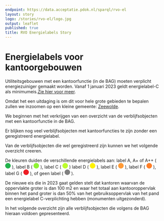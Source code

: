 ```yaml
---
endpoint: https://data.acceptatie.pdok.nl/sparql/rvo-el
layout: story
logo: /stories/rvo-el/logo.jpg
output: leaflet
published: true
title: RVO Energielabels Story
---
```


# Energielabels voor kantoorgebouwen
Utiliteitsgebouwen met een kantoorfunctie (in de BAG) moeten verplicht energiezuiniger gemaakt worden. Vanaf 1 januari 2023 geldt energielabel-C als minimumeis.[Zie hier voor meer](http://www.energievastgoed.nl/dossiers/energielabel-c-kantoren/?doing_wp_cron=1548256930.0148301124572753906250).

Omdat het een uitdaging is om dit voor hele grote gebieden te bepalen zullen we inzoomen op een kleine gemeente: [Zeewolde](http://bag.basisregistraties.overheid.nl/bag/id/woonplaats/1075).

We beginnen met het verkrijgen van een overzicht van de verblijfsobjecten met een kantoorfunctie in de BAG.

<query data-config="https://data.labs.pdok.nl/stories/rvo-el/#query=PREFIX%20skos%3A%20%3Chttp%3A%2F%2Fwww.w3.org%2F2004%2F02%2Fskos%2Fcore%23%3E%0APREFIX%20bag%3A%20%3Chttp%3A%2F%2Fbag.basisregistraties.overheid.nl%2Fdef%2Fbag%23%3E%0APREFIX%20brt%3A%20%3Chttp%3A%2F%2Fbrt.basisregistraties.overheid.nl%2Fdef%2Ftop10nl%23%3E%0APREFIX%20dct%3A%20%3Chttp%3A%2F%2Fpurl.org%2Fdc%2Fterms%2F%3E%0APREFIX%20rdf%3A%20%3Chttp%3A%2F%2Fwww.w3.org%2F1999%2F02%2F22-rdf-syntax-ns%23%3E%0APREFIX%20rdfs%3A%20%3Chttp%3A%2F%2Fwww.w3.org%2F2000%2F01%2Frdf-schema%23%3E%0APREFIX%20epbd%3A%20%3Chttp%3A%2F%2Fenergielabels.gebouwen.overheid.nl%2Fdef%2Fepbd%23%3E%0ASELECT%20%3Fenergielabel%20(count%20(%3Fvbo)%20as%20%3Faantal)%0AWHERE%20%7B%0A%20%20%7B%0A%20%20%20%20SELECT%20%3Fenergielabel%20%3Fvbo%0A%20%20%20%20WHERE%20%7B%0A%20%20%20%20%20%20bind%20(%220050%22%20as%20%3Fgemeentecode)%20%23%20Zeewolde%0A%20%20%20%20%20%20service%20%3Chttps%3A%2F%2Fdata.pdok.nl%2Fsparql%3E%20%7B%0A%20%20%20%20%20%20%20%20graph%20%3Chttp%3A%2F%2Fbrt.basisregistraties.overheid.nl%2Fid%2Fdataset%2Ftop10nl%3E%20%7B%0A%20%20%20%20%20%20%20%20%20%20%3Fgem%20brt%3Anummer%20%3Fgemeentecode%20.%0A%20%20%20%20%20%20%20%20%20%20%3Fgem%20brt%3AnaamOfficieel%20%3Fgemeentenaam%20.%0A%20%20%20%20%20%20%20%20%7D%0A%20%20%20%20%20%20%7D%0A%20%20%20%20%20%20service%20%3Chttps%3A%2F%2Fdata.labs.pdok.nl%2Fsparql%3E%20%7B%0A%20%20%20%20%20%20%20%20graph%20%3Chttp%3A%2F%2Fdata.pdok.nl%2Flinksets%2Fwoonplaats2gemeente%3E%20%7B%0A%20%20%20%20%20%20%20%20%20%20%3Fwoonplaats%20dct%3AisPartOf%20%3Fgem%20.%0A%20%20%20%20%20%20%20%20%7D%0A%20%20%20%20%20%20%7D%0A%20%20%20%20%20%20service%20%3Chttps%3A%2F%2Fdata.pdok.nl%2Fsparql%3E%20%7B%0A%23%20%20%20%20%20%20%20%20bind(%22Zeewolde%22%20as%20%3FwoonplaatsNaam)%0A%20%20%20%20%20%20%20%20%3Fvbo%20bag%3Ahoofdadres%2Fbag%3AbijbehorendeOpenbareRuimte%2Fbag%3AbijbehorendeWoonplaats%20%3Fwoonplaats%20.%0A%20%20%20%20%20%20%20%20%3Fwoonplaats%20bag%3AnaamWoonplaats%20%3FwoonplaatsNaam%20.%0A%20%20%20%20%20%20%20%20graph%20%3Fvoorkomen%20%7B%0A%20%20%20%20%20%20%20%20%20%20%3Fvbo%20a%20bag%3AVerblijfsobjectKantoorfunctie%20%3B%0A%20%20%20%20%20%20%20%20%20%20%20%20%20%20%20%20%20%20%20%20rdfs%3AisDefinedBy%20%3Fvoorkomen%20.%0A%20%20%20%20%20%20%20%20%7D%0A%20%20%20%20%20%20%20%20%3Fvoorkomen%20bag%3AbeginGeldigheid%20%3Fbegindatum%20.%0A%20%20%20%20%20%20%20%20filter%20(%3Fbegindatum%20%3C%3D%20now())%0A%20%20%20%20%20%20%20%20filter%20not%20exists%20%7B%0A%20%20%20%20%20%20%20%20%20%20%3Fvoorkomen%20bag%3AeindGeldigheid%20%3Feinddatum%20.%0A%20%20%20%20%20%20%20%20%7D%0A%20%20%20%20%20%20%7D%0A%20%20%20%20%20%20optional%7B%0A%20%20%20%20%20%20%20%20%3Fgebouw%20epbd%3AheeftAdresseerbaarObject%20%3Fvbo%20.%0A%20%20%20%20%20%20%20%20%3Fgebouw%20epbd%3Aenergieprestatie-indicator%2Fskos%3Anotation%20%3Fenergielabelletter%0A%20%20%20%20%20%20%7D%20.%0A%20%20%20%20%20%20bind%20(%20COALESCE(%20%3Fenergielabelletter%2C%20%22geen%22)%20As%20%3Fenergielabel)%20.%0A%20%20%20%20%7D%0A%20%20%7D%0A%20%20%0A%20%20%23%20Zonder%20deze%20union%20heb%20je%20eigenlijk%20niet%20het%20complete%20plaatje%2C%20omdat%20er%20adresseerbare%20objecten%20zijn%0A%20%20%23%20die%20niet%20met%20de%20BAG%20gekoppeld%20zijn.%20Dit%20zijn%20er%20echter%20vrij%20weinig%2C%20en%20het%20vertraagt%20de%20query%20enorm.%0A%20%20%0A%23%20%20UNION%0A%23%20%20%7B%0A%23%20%20%20%20SELECT%20%3Fenergielabel%20%3Fvbo%0A%23%20%20%20%20WHERE%20%7B%0A%23%20%20%20%20%20%20%3Fgebouw%20a%20epbd%3AUtiliteitsgebouw%20%3B%0A%23%20%20%20%20%20%20%20%20%20%20%20%20%20%20%20%20epbd%3Aenergieprestatie-indicator%2Fskos%3Anotation%20%3Fenergielabel%20%3B%0A%23%20%20%20%20%20%20%20%20%20%20%20%20%20%20%20%20epbd%3AheeftAdresseerbaarObject%20%3Fvbo%20.%0A%23%20%20%20%20%20%20filter%20not%20exists%20%7B%0A%23%20%20%20%20%20%20%20%20%3Fvbo%20a%20bag%3AVerblijfsobject%20.%0A%23%20%20%20%20%20%20%7D%0A%23%20%20%20%20%20%20%3Fvbo%20epbd%3Agebruiksfunctie%2Frdf%3Atype%20epbd%3AKantoorfunctie%20%3B%0A%23%20%20%20%20%20%20%20%20%20%20%20epbd%3Aadres%2Fepbd%3Apostcode%20%3Fpcode%20.%0A%23%20%20%20%20%20%20bind(xsd%3Ainteger(substr(%3Fpcode%2C%201%2C%204))%20as%20%3Fpcodenr)%0A%23%20%20%20%20%20%20filter%20(%3Fpcodenr%20%3E%3D%203890%20%26%26%20%3Fpcodenr%20%3C%3D%203899)%20%23%20Zeewolde%0A%23%20%20%20%20%7D%0A%23%20%20%7D%0A%7D%0Agroup%20by%20%3Fenergielabel%0AORDER%20BY%20%3Fenergielabel&endpoint=https%3A%2F%2Fdata.acceptatie.pdok.nl%2Fsparql%2Frvo-el&requestMethod=POST&tabTitle=Query&headers=%7B%7D&contentTypeConstruct=text%2Fturtle%2C*%2F*%3Bq%3D0.9&contentTypeSelect=application%2Fsparql-results%2Bjson%2C*%2F*%3Bq%3D0.9&outputFormat=gchart&outputSettings=%7B%22chartConfig%22%3A%7B%22dataTable%22%3A%7B%22cols%22%3A%5B%7B%22id%22%3A%22%22%2C%22label%22%3A%22energielabel%22%2C%22pattern%22%3A%22%22%2C%22type%22%3A%22string%22%7D%2C%7B%22id%22%3A%22%22%2C%22label%22%3A%22aantal%22%2C%22pattern%22%3A%22%22%2C%22type%22%3A%22number%22%7D%5D%2C%22rows%22%3A%5B%7B%22c%22%3A%5B%7B%22v%22%3A%22A%22%2C%22p%22%3A%7B%7D%7D%2C%7B%22v%22%3A27%2C%22p%22%3A%7B%7D%7D%5D%7D%2C%7B%22c%22%3A%5B%7B%22v%22%3A%22A%2B%2B%22%2C%22p%22%3A%7B%7D%7D%2C%7B%22v%22%3A1%2C%22p%22%3A%7B%7D%7D%5D%7D%2C%7B%22c%22%3A%5B%7B%22v%22%3A%22B%22%2C%22p%22%3A%7B%7D%7D%2C%7B%22v%22%3A73%2C%22p%22%3A%7B%7D%7D%5D%7D%2C%7B%22c%22%3A%5B%7B%22v%22%3A%22C%22%2C%22p%22%3A%7B%7D%7D%2C%7B%22v%22%3A15%2C%22p%22%3A%7B%7D%7D%5D%7D%2C%7B%22c%22%3A%5B%7B%22v%22%3A%22D%22%2C%22p%22%3A%7B%7D%7D%2C%7B%22v%22%3A7%2C%22p%22%3A%7B%7D%7D%5D%7D%2C%7B%22c%22%3A%5B%7B%22v%22%3A%22E%22%2C%22p%22%3A%7B%7D%7D%2C%7B%22v%22%3A2%2C%22p%22%3A%7B%7D%7D%5D%7D%2C%7B%22c%22%3A%5B%7B%22v%22%3A%22F%22%2C%22p%22%3A%7B%7D%7D%2C%7B%22v%22%3A1%2C%22p%22%3A%7B%7D%7D%5D%7D%2C%7B%22c%22%3A%5B%7B%22v%22%3A%22G%22%2C%22p%22%3A%7B%7D%7D%2C%7B%22v%22%3A3%2C%22p%22%3A%7B%7D%7D%5D%7D%2C%7B%22c%22%3A%5B%7B%22v%22%3A%22geen%22%2C%22p%22%3A%7B%7D%7D%2C%7B%22v%22%3A1137%2C%22p%22%3A%7B%7D%7D%5D%7D%5D%7D%2C%22options%22%3A%7B%22hAxis%22%3A%7B%22useFormatFromData%22%3Atrue%2C%22viewWindow%22%3A%7B%22max%22%3Anull%2C%22min%22%3Anull%7D%2C%22minValue%22%3Anull%2C%22maxValue%22%3Anull%7D%2C%22legacyScatterChartLabels%22%3Atrue%2C%22vAxes%22%3A%5B%7B%22useFormatFromData%22%3Atrue%2C%22viewWindow%22%3A%7B%22max%22%3Anull%2C%22min%22%3Anull%7D%2C%22minValue%22%3Anull%2C%22maxValue%22%3Anull%7D%2C%7B%22useFormatFromData%22%3Atrue%2C%22viewWindow%22%3A%7B%22max%22%3Anull%2C%22min%22%3Anull%7D%2C%22minValue%22%3Anull%2C%22maxValue%22%3Anull%7D%5D%2C%22is3D%22%3Afalse%2C%22pieHole%22%3A0%2C%22booleanRole%22%3A%22certainty%22%2C%22width%22%3A%22100%25%22%2C%22height%22%3A%22100%25%22%7D%2C%22state%22%3A%7B%7D%2C%22view%22%3A%7B%22columns%22%3Anull%2C%22rows%22%3Anull%7D%2C%22isDefaultVisualization%22%3Afalse%2C%22chartType%22%3A%22PieChart%22%7D%7D"
       data-query-ref="q1.rq"
       data-output="gchart">
</query>

Er blijken nog veel verblijfsobjecten met kantoorfuncties te zijn zonder een geregistreerd energielabel.

Van de verblijfsobjecten die wel geregistreerd zijn kunnen we het volgende overzicht creeren.
<p>De kleuren duiden de verschillende energielabels aan: label A, A+ of A++
(
<svg height="18" viewBox="0 0 18 18" xmlns="http://www.w3.org/2000/svg">
  <circle cx="9" cy="9" fill="#22b14c" r="9"/>
</svg>
), label B (
<svg height="18" viewBox="0 0 18 18" xmlns="http://www.w3.org/2000/svg">
  <circle cx="9" cy="9" fill="#8ff334" r="9"/>
</svg>
), label C (
<svg height="18" viewBox="0 0 18 18" xmlns="http://www.w3.org/2000/svg">
  <circle cx="9" cy="9" fill="#bdfc2c" r="9"/>
</svg>
) label D (
<svg height="18" viewBox="0 0 18 18" xmlns="http://www.w3.org/2000/svg">
  <circle cx="9" cy="9" fill="#fff200" r="9"/>
</svg>
), label E (
<svg height="18" viewBox="0 0 18 18" xmlns="http://www.w3.org/2000/svg">
  <circle cx="9" cy="9" fill="#ff9a35" r="9"/>
</svg>
), label F (
<svg height="18" viewBox="0 0 18 18" xmlns="http://www.w3.org/2000/svg">
  <circle cx="9" cy="9" fill="#ff7f27" r="9"/>
</svg>
), label G (
<svg height="18" viewBox="0 0 18 18" xmlns="http://www.w3.org/2000/svg">
  <circle cx="9" cy="9" fill="#ed1c24" r="9"/>
</svg>
), of geen label (
<svg height="18" viewBox="0 0 18 18" xmlns="http://www.w3.org/2000/svg">
  <circle cx="9" cy="9" fill="grey" r="9"/>
</svg>
).</p>

<query data-config=""
       data-query-ref="q2.rq"
       data-output="geo">
</query>

De nieuwe eis die in 2023 gaat gelden stelt dat kantoren waarvan de oppervlakte groter is dan 100 m2 en waar het totaal aan kantooroppervlak binnen het pand groter is dan 50% van het gebruiksoppervlak van het pand een energielabel C-verplichting hebben (monumenten uitgezonderd).

In het volgende overzicht zijn alle verblijfsobjecten die volgens de BAG hieraan voldoen gepresenteerd.

<query data-config=""
       data-query-ref="q3.rq"
       data-output="geo">
</query>
